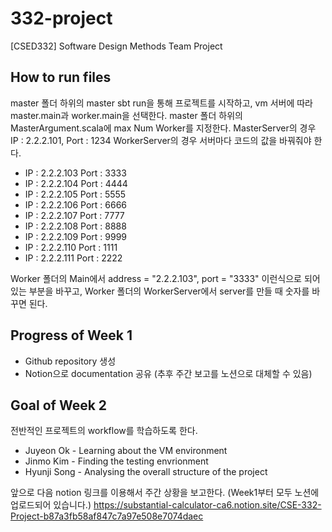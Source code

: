 # 332-project
[CSED332] Software Design Methods Team Project

## How to run files
master 폴더 하위의 master
sbt run을 통해 프로젝트를 시작하고, vm 서버에 따라 master.main과 worker.main을 선택한다.
master 폴더 하위의 MasterArgument.scala에 max Num Worker를 지정한다.
MasterServer의 경우 IP : 2.2.2.101, Port : 1234
WorkerServer의 경우 서버마다 코드의 값을 바꿔줘야 한다.
* IP : 2.2.2.103 Port : 3333
* IP : 2.2.2.104 Port : 4444
* IP : 2.2.2.105 Port : 5555
* IP : 2.2.2.106 Port : 6666
* IP : 2.2.2.107 Port : 7777
* IP : 2.2.2.108 Port : 8888
* IP : 2.2.2.109 Port : 9999
* IP : 2.2.2.110 Port : 1111
* IP : 2.2.2.111 Port : 2222

Worker 폴더의 Main에서 address = "2.2.2.103", port = "3333" 이런식으로 되어 있는 부분을
바꾸고, Worker 폴더의 WorkerServer에서 server를 만들 때 숫자를 바꾸면 된다.



## Progress of Week 1
* Github repository 생성
* Notion으로 documentation 공유 (추후 주간 보고를 노션으로 대체할 수 있음)

## Goal of Week 2
전반적인 프로젝트의 workflow를 학습하도록 한다.
* Juyeon Ok - Learning about the VM environment
* Jinmo Kim - Finding the testing envrionment
* Hyunji Song - Analysing the overall structure of the project

앞으로 다음 notion 링크를 이용해서 주간 상황을 보고한다.
(Week1부터 모두 노션에 업로드되어 있습니다.)
https://substantial-calculator-ca6.notion.site/CSE-332-Project-b87a3fb58af847c7a97e508e7074daec
